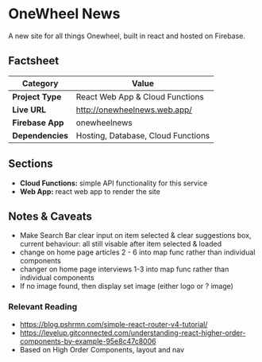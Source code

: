 # OneWheel News
A new site for all things Onewheel, built in react and hosted on Firebase.

## Factsheet
| **Category**            | **Value**                       |
|-------------------------|---------------------------------|
| **Project Type**        | React Web App & Cloud Functions |
| **Live URL**            | http://onewheelnews.web.app/    |
| **Firebase App**        | onewheelnews                    |
| **Dependencies**        | Hosting, Database, Cloud Functions |

## Sections
- **Cloud Functions:** simple API functionality for this service
- **Web App:** react web app to render the site

## Notes & Caveats
- Make Search Bar clear input on item selected & clear suggestions box, current behaviour: all still visable after item selected & loaded
- change on home page articles 2 - 6 into map func rather than individual components
- changer on home page interviews 1-3 into map func rather than individual components
- If no image found, then display set image (either logo or ? image)

### Relevant Reading
- https://blog.pshrmn.com/simple-react-router-v4-tutorial/
- https://levelup.gitconnected.com/understanding-react-higher-order-components-by-example-95e8c47c8006
- Based on High Order Components, layout and nav